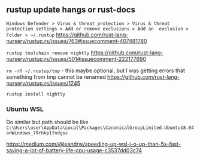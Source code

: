 ## rustup update hangs or rust-docs

`Windows Defender > Virus & threat protection > Virus & threat protection settings > Add or remove exclusions > Add an  exclusion > Folder > ~/.rustup` https://github.com/rust-lang-nursery/rustup.rs/issues/763#issuecomment-407481780

`rustup toolchain remove nightly`  https://github.com/rust-lang-nursery/rustup.rs/issues/501#issuecomment-222177690

`rm -rf ~/.rustup/tmp` - this maybe optional, but I was getting errors that something from tmp cannot be renamed https://github.com/rust-lang-nursery/rustup.rs/issues/1245

`rustup install nightly`

### Ubuntu WSL

Do similar but path should be like `C:\Users\user\AppData\Local\Packages\CanonicalGroupLimited.Ubuntu18.04onWindows_79rhkp1fndgsc`

https://medium.com/@leandrw/speeding-up-wsl-i-o-up-than-5x-fast-saving-a-lot-of-battery-life-cpu-usage-c3537dd03c74

